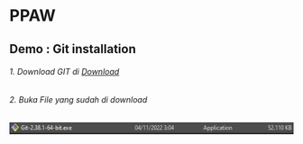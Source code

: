 # PPAW

## Demo : Git installation

###### 1. Download GIT di [Download](https://git-scm.com/downloads)
###### 2. Buka File yang sudah di download 
###### ![gitexe](https://github.com/DwiBagiaSantosa/PPAW/blob/main/img/downloadan%20git.png)
